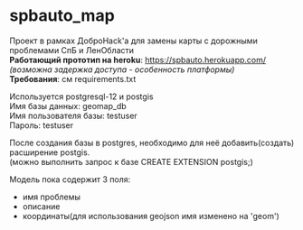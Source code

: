 # spbauto_map
Проект в рамках ДоброHack'a для замены карты с дорожными проблемами СпБ и ЛенОбласти  
**Работающий прототип на heroku**: https://spbauto.herokuapp.com/ *(возможна задержка доступа - особенность платформы)*  
**Требования**: см requirements.txt

Используется postgresql-12 и postgis  
Имя базы данных: geomap_db  
Имя пользователя базы: testuser  
Пароль: testuser  

После создания базы в postgres, необходимо для неё добавить(создать) расширение postgis.  
(можно выполнить запрос к базе CREATE EXTENSION postgis;)

Модель пока содержит 3 поля:  
+  имя проблемы  
+  описание  
+  координаты(для использования geojson имя изменено на 'geom')
